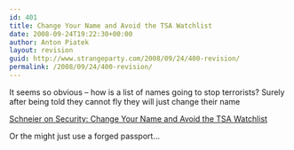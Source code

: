 ```yaml
---
id: 401
title: Change Your Name and Avoid the TSA Watchlist
date: 2008-09-24T19:22:30+00:00
author: Anton Piatek
layout: revision
guid: http://www.strangeparty.com/2008/09/24/400-revision/
permalink: /2008/09/24/400-revision/
---
```

It seems so obvious &#8211; how is a list of names going to stop terrorists? Surely after being told they cannot fly they will just change their name

[Schneier on Security: Change Your Name and Avoid the TSA Watchlist](http://www.schneier.com/blog/archives/2008/09/you_can_avoid_t.html)

Or the might just use a forged passport&#8230;